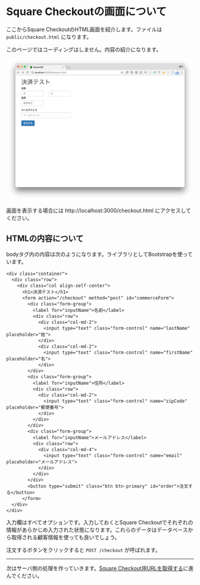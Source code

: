 # Square Checkoutの画面について

ここからSquare CheckoutのHTML画面を紹介します。ファイルは `public/checkout.html` になります。

このページではコーディングはしません。内容の紹介になります。

![](images/4-1-1.png)

画面を表示する場合には http://localhost:3000/checkout.html にアクセスしてください。

## HTMLの内容について

bodyタグ内の内容は次のようになります。ライブラリとしてBootstrapを使っています。

```
<div class="container">
  <div class="row">
    <div class="col align-self-center">
      <h1>決済テスト</h1>
      <form action="/checkout" method="post" id="commerceForm">
        <div class="form-group">
          <label for="inputName">名前</label>
          <div class="row">
            <div class="col-md-2">
              <input type="text" class="form-control" name="lastName" placeholder="姓">
            </div>
            <div class="col-md-2">
              <input type="text" class="form-control" name="firstName" placeholder="名">
            </div>
        </div>
        <div class="form-group">
          <label for="inputName">住所</label>
          <div class="row">
            <div class="col-md-2">
              <input type="text" class="form-control" name="zipCode" placeholder="郵便番号">
            </div>
          </div>
        </div>
        <div class="form-group">
          <label for="inputName">メールアドレス</label>
          <div class="row">
            <div class="col-md-4">
              <input type="text" class="form-control" name="email" placeholder="メールアドレス">
            </div>
          </div>
        </div>
        <button type="submit" class="btn btn-primary" id="order">注文する</button>
      </form>
  </div>
</div>
```

入力欄はすべてオプションです。入力しておくとSquare Checkoutでそれぞれの情報があらかじめ入力された状態になります。これらのデータはデータベースから取得される顧客情報を使っても良いでしょう。

注文するボタンをクリックすると `POST /checkout` が呼ばれます。

----

次はサーバ側の処理を作っていきます。[Square Checkout用URLを取得する](./4-2.md)に進んでください。
